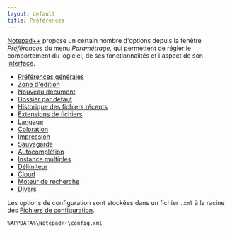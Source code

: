 ```yaml
---
layout: default
title: Préférences
---
```

[Notepad++](notepad++.md) propose un certain nombre d'options depuis la fenêtre *Préférences* du menu *Paramétrage*, qui permettent de régler le comportement du logiciel, de ses fonctionnalités et l'aspect de son [interface](interface.md).

- [Préférences générales](preferences/general.md)
- [Zone d'édition](preferences/edition.md)
- [Nouveau document](preferences/nouveau-document.md)
- [Dossier par défaut](preferences/dossier-par-defaut.md)
- [Historique des fichiers récents](historique.md)
- [Extensions de fichiers](preferences/extensions.md)
- [Langage](preferences/langage.md)
- [Coloration](preferences/coloration.md)
- [Impression](preferences/impression.md)
- [Sauvegarde](preferences/sauvegarde.md)
- [Autocomplétion](preferences/autocompletion.md)
- [Instance multiples](preferences/instance.md)
- [Délimiteur](preferences/delimiteur.md)
- [Cloud](preferences/cloud.md)
- [Moteur de recherche](preferences/moteur-de-recherche.md)
- [Divers](preferences/divers.md)

Les options de configuration sont stockées dans un fichier `.xml` à la racine des [Fichiers de configuration](fichiers-de-configuration.md).

    %APPDATA%\Notepad++\config.xml
